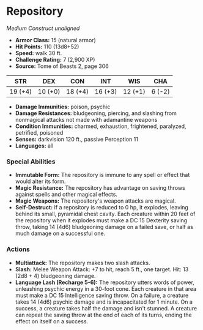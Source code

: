 # Repository

*Medium* *Construct* *unaligned*

- **Armor Class:** 15 (natural armor)
- **Hit Points:** 110 (13d8+52)
- **Speed:** walk 30 ft.
- **Challenge Rating:** 7 (2,900 XP)
- **Source:** Tome of Beasts 2, page 306

| STR | DEX | CON | INT | WIS | CHA |
| --- | --- | --- | --- | --- | --- |
| 19 (+4) | 10 (+0) | 18 (+4) | 16 (+3) | 12 (+1) | 6 (-2) |

- **Damage Immunities:** poison, psychic
- **Damage Resistances:** bludgeoning, piercing, and slashing from nonmagical attacks not made with adamantine weapons
- **Condition Immunities:** charmed, exhaustion, frightened, paralyzed, petrified, poisoned
- **Senses:** darkvision 120 ft., passive Perception 11
- **Languages:** all

### Special Abilities

- **Immutable Form:** The repository is immune to any spell or effect that would alter its form.
- **Magic Resistance:** The repository has advantage on saving throws against spells and other magical effects.
- **Magic Weapons:** The repository's weapon attacks are magical.
- **Self-Destruct:** If a repository is reduced to 0 hp, it explodes, leaving behind its small, pyramidal chest cavity. Each creature within 20 feet of the repository when it explodes must make a DC 15 Dexterity saving throw, taking 14 (4d6) bludgeoning damage on a failed save, or half as much damage on a successful one.

### Actions

- **Multiattack:** The repository makes two slash attacks.
- **Slash:** Melee Weapon Attack: +7 to hit, reach 5 ft., one target. Hit: 13 (2d8 + 4) bludgeoning damage.
- **Language Lash (Recharge 5-6):** The repository utters words of power, unleashing psychic energy in a 30-foot cone. Each creature in that area must make a DC 15 Intelligence saving throw. On a failure, a creature takes 14 (4d6) psychic damage and is incapacitated for 1 minute. On a success, a creature takes half the damage and isn't stunned. A creature can repeat the saving throw at the end of each of its turns, ending the effect on itself on a success.


